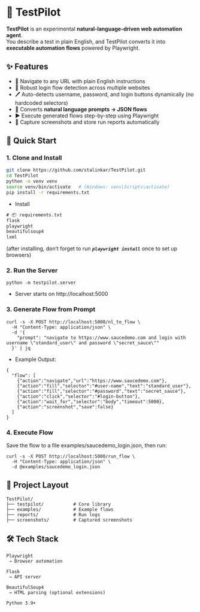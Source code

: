 # 🧪 TestPilot

**TestPilot** is an experimental **natural-language-driven web automation agent**.  
You describe a test in plain English, and TestPilot converts it into **executable automation flows** powered by Playwright.

## ✨ Features
- 🧭 Navigate to any URL with plain English instructions  
- 🔐 Robust login flow detection across multiple websites  
- 🖊️ Auto-detects username, password, and login buttons dynamically (no hardcoded selectors)  
- 🧠 Converts **natural language prompts → JSON flows**  
- ▶️ Execute generated flows step-by-step using Playwright  
- 📸 Capture screenshots and store run reports automatically  

## 🚀 Quick Start

### 1. Clone and Install
```bash
git clone https://github.com/stalinkar/TestPilot.git
cd TestPilot
python -m venv venv
source venv/bin/activate   # (Windows: venv\Scripts\activate)
pip install -r requirements.txt
```

- Install 


```txt
# 📦 requirements.txt
flask
playwright
beautifulsoup4
lxml
```
(after installing, don’t forget to run <i><b>```playwright install```</b></i> once to set up browsers)

### 2. Run the Server
```
python -m testpilot.server
```
- Server starts on http://localhost:5000

### 3. Generate Flow from Prompt
```
curl -s -X POST http://localhost:5000/nl_to_flow \
  -H "Content-Type: application/json" \
  -d '{
    "prompt": "navigate to https://www.saucedemo.com and login with username \"standard_user\" and password \"secret_sauce\""
  }' | jq
```
- Example Output:
```
{
  "flow": [
    {"action":"navigate","url":"https://www.saucedemo.com"},
    {"action":"fill","selector":"#user-name","text":"standard_user"},
    {"action":"fill","selector":"#password","text":"secret_sauce"},
    {"action":"click","selector":"#login-button"},
    {"action":"wait_for","selector":"body","timeout":5000},
    {"action":"screenshot","save":false}
  ]
}
```
### 4. Execute Flow
Save the flow to a file examples/saucedemo_login.json, then run:
```
curl -s -X POST http://localhost:5000/run_flow \
  -H "Content-Type: application/json" \
  -d @examples/saucedemo_login.json
```

## 📂 Project Layout
```
TestPilot/
├── testpilot/           # Core library
├── examples/            # Example flows
├── reports/             # Run logs
├── screenshots/         # Captured screenshots
```

## 🛠️ Tech Stack
~~~
Playwright
 → Browser automation

Flask
 → API server

BeautifulSoup4
 → HTML parsing (optional extensions)

Python 3.9+
~~~

